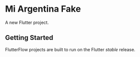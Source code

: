 # Mi Argentina Fake

A new Flutter project.

## Getting Started

FlutterFlow projects are built to run on the Flutter _stable_ release.
